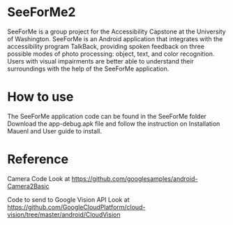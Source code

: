 # SeeForMe2
SeeForMe is a group project for the Accessibility Capstone at the University of Washington. SeeForMe is an Android application that integrates with the accessibility program TalkBack, providing spoken feedback on three possible modes of photo processing: object, text, and color recognition. Users with visual impairments are better able to understand their surroundings with the help of the SeeForMe application.

# How to use
The SeeForMe application code can be found in the SeeForMe folder
Download the app-debug.apk file and follow the instruction on Installation Mauenl and User guide to install.

# Reference
Camera Code
Look at https://github.com/googlesamples/android-Camera2Basic

Code to send to Google Vision API
Look at https://github.com/GoogleCloudPlatform/cloud-vision/tree/master/android/CloudVision
